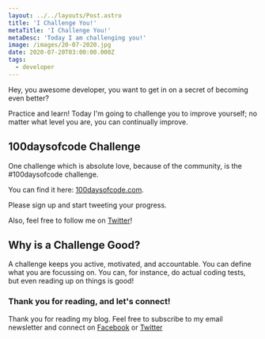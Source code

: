 ```yaml
---
layout: ../../layouts/Post.astro
title: 'I Challenge You!'
metaTitle: 'I Challenge You!'
metaDesc: 'Today I am challenging you!'
image: /images/20-07-2020.jpg
date: 2020-07-20T03:00:00.000Z
tags:
  - developer
---
```


Hey, you awesome developer, you want to get in on a secret of becoming even better?

Practice and learn! Today I'm going to challenge you to improve yourself; no matter what level you are, you can continually improve.

## 100daysofcode Challenge

One challenge which is absolute love, because of the community, is the #100daysofcode challenge.

You can find it here: [100daysofcode.com](https://www.100daysofcode.com/).

Please sign up and start tweeting your progress.

Also, feel free to follow me on [Twitter](https://twitter.com/DailyDevTips1)!

## Why is a Challenge Good?

A challenge keeps you active, motivated, and accountable.
You can define what you are focussing on.
You can, for instance, do actual coding tests, but even reading up on things is good!

### Thank you for reading, and let's connect!

Thank you for reading my blog. Feel free to subscribe to my email newsletter and connect on [Facebook](https://www.facebook.com/DailyDevTipsBlog) or [Twitter](https://twitter.com/DailyDevTips1)
